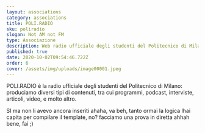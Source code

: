 ```yaml
---
layout: associations
category: associations
title: POLI.RADIO
sku: poliradio
slogan: Not AM not FM
type: Associazione
description: Web radio ufficiale degli studenti del Politecnico di Milano. milano
published: true
date: 2020-10-02T09:54:46.722Z
order: 6
cover: /assets/img/uploads/image00001.jpeg
---
```

POLI.RADIO è la radio ufficiale degli studenti del Politecnico di Milano: produciamo diversi tipi di contenuti, tra cui programmi, podcast, interviste, articoli, video, e molto altro.



SI ma non li avevo ancora inseriti ahaha, va beh, tanto ormai la logica lhai capita per compilare il template, no? facciamo una prova in diretta ahhah bene, fai ;)